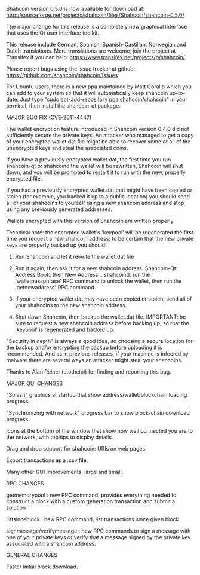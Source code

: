 Shahcoin version 0.5.0 is now available for download at:
http://sourceforge.net/projects/shahcoin/files/Shahcoin/shahcoin-0.5.0/

The major change for this release is a completely new graphical interface that uses the Qt user interface toolkit.

This release include German, Spanish, Spanish-Castilian, Norwegian and Dutch translations. More translations are welcome; join the project at Transifex if you can help:
https://www.transifex.net/projects/p/shahcoin/

Please report bugs using the issue tracker at github:
https://github.com/shahcoin/shahcoin/issues

For Ubuntu users, there is a new ppa maintained by Matt Corallo which you can add to your system so that it will automatically keep shahcoin up-to-date.  Just type "sudo apt-add-repository ppa:shahcoin/shahcoin" in your terminal, then install the shahcoin-qt package.

MAJOR BUG FIX  (CVE-2011-4447)

The wallet encryption feature introduced in Shahcoin version 0.4.0 did not sufficiently secure the private keys. An attacker who
managed to get a copy of your encrypted wallet.dat file might be able to recover some or all of the unencrypted keys and steal the
associated coins.

If you have a previously encrypted wallet.dat, the first time you run shahcoin-qt or shahcoind the wallet will be rewritten, Shahcoin will
shut down, and you will be prompted to restart it to run with the new, properly encrypted file.

If you had a previously encrypted wallet.dat that might have been copied or stolen (for example, you backed it up to a public
location) you should send all of your shahcoins to yourself using a new shahcoin address and stop using any previously generated addresses.

Wallets encrypted with this version of Shahcoin are written properly.

Technical note: the encrypted wallet's 'keypool' will be regenerated the first time you request a new shahcoin address; to be certain that the
new private keys are properly backed up you should:

1. Run Shahcoin and let it rewrite the wallet.dat file

2. Run it again, then ask it for a new shahcoin address.
Shahcoin-Qt: Address Book, then New Address...
shahcoind: run the 'walletpassphrase' RPC command to unlock the wallet,  then run the 'getnewaddress' RPC command.

3. If your encrypted wallet.dat may have been copied or stolen, send  all of your shahcoins to the new shahcoin address.

4. Shut down Shahcoin, then backup the wallet.dat file.
IMPORTANT: be sure to request a new shahcoin address before backing up, so that the 'keypool' is regenerated and backed up.

"Security in depth" is always a good idea, so choosing a secure location for the backup and/or encrypting the backup before uploading it is recommended. And as in previous releases, if your machine is infected by malware there are several ways an attacker might steal your shahcoins.

Thanks to Alan Reiner (etotheipi) for finding and reporting this bug.

MAJOR GUI CHANGES

"Splash" graphics at startup that show address/wallet/blockchain loading progress.

"Synchronizing with network" progress bar to show block-chain download progress.

Icons at the bottom of the window that show how well connected you are to the network, with tooltips to display details.

Drag and drop support for shahcoin: URIs on web pages.

Export transactions as a .csv file.

Many other GUI improvements, large and small.

RPC CHANGES

getmemorypool : new RPC command, provides everything needed to construct a block with a custom generation transaction and submit a solution

listsinceblock : new RPC command, list transactions since given block

signmessage/verifymessage : new RPC commands to sign a message with one of your private keys or verify that a message signed by the private key associated with a shahcoin address.

GENERAL CHANGES

Faster initial block download.
